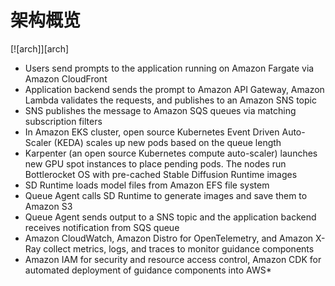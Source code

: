 # 架构概览

[![arch]][arch]

* Users send prompts to the application running on Amazon Fargate via Amazon CloudFront
* Application backend sends the prompt to Amazon API Gateway, Amazon Lambda validates the requests, and publishes to an Amazon SNS topic
* SNS publishes the message to Amazon SQS queues via matching subscription filters
* In Amazon EKS cluster, open source Kubernetes Event Driven Auto-Scaler (KEDA) scales up new pods based on the queue length
* Karpenter (an open source Kubernetes compute auto-scaler) launches new GPU spot instances to place pending pods. The nodes run Bottlerocket OS with pre-cached Stable Diffusion Runtime images
* SD Runtime loads model files from Amazon EFS file system
* Queue Agent calls SD Runtime to generate images and save them to Amazon S3
* Queue Agent sends output to a SNS topic and the application backend receives notification from SQS queue
* Amazon CloudWatch, Amazon Distro for OpenTelemetry, and Amazon X-Ray collect metrics, logs, and traces to monitor guidance components
* Amazon IAM for security and resource access control, Amazon CDK for automated deployment of guidance components into AWS*